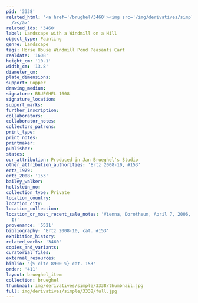 ```yaml
---
pid: '3338'
related_html: "<a href='/brughel/3460'><img src='/img/derivatives/simple/3460/thumbnail.jpg'
  /></a>"
related_ids: '3460'
label: Landscape with a Windmill on a Hill
object_type: Painting
genre: Landscape
tags: Horse House Windmill Pond Peasants Cart
realdate: '1608'
height_cm: '10.1'
width_cm: '13.8'
diameter_cm: 
plate_dimensions: 
support: Copper
drawing_medium: 
signature: BRUEGHEL 1608
signature_location: 
support_marks: 
further_inscription: 
collaborators: 
collaborator_notes: 
collectors_patrons: 
print_type: 
print_notes: 
printmaker: 
publisher: 
states: 
our_attribution: Produced in Jan Brueghel's Studio
other_attribution_authorities: 'Ertz 2008-10, #153'
ertz_1979: 
ertz_2008: '153'
bailey_walker: 
hollstein_no: 
collection_type: Private
location_country: 
location_city: 
location_collection: 
location_or_most_recent_sale_notes: 'Vienna, Dorotheum, April 7, 2006, #119 (as Jan
  I)'
provenance: '5521'
bibliography: 'Ertz 2008-10, cat. #153'
exhibition_history: 
related_works: '3460'
copies_and_variants: 
curatorial_files: 
external_resources: 
biblio: "{% cite 8900 %} cat. 153"
order: '411'
layout: brueghel_item
collection: brueghel
thumbnail: img/derivatives/simple/3338/thumbnail.jpg
full: img/derivatives/simple/3338/full.jpg
---
```

